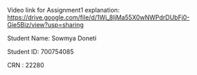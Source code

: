 Video link for Assignment1 explanation:
https://drive.google.com/file/d/1Wj_8ljMa55X0wNWPdrDUbFj0-Gie5Biz/view?usp=sharing

Student Name: Sowmya Doneti

Student ID: 700754085

CRN : 22280

